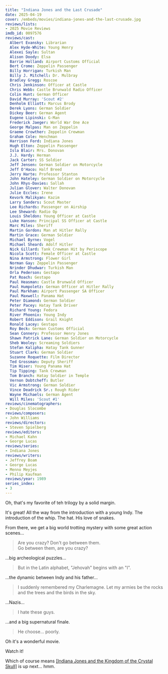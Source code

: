 ```yaml
---
title: "Indiana Jones and the Last Crusade"
date: 2025-04-19
cover: /embeds/movies/indiana-jones-and-the-last-crusade.jpg
reviews/lists:
- 2025 Movie Reviews
imdb_id: 0097576
reviews/cast:
  Albert Evansky: Librarian
  Alex Hyde-White: Young Henry
  Alexei Sayle: Sultan
  Alison Doody: Elsa
  Barrie Holland: Airport Customs Official
  Bert Crome: Zeppelin Passenger
  Billy Horrigan: Turkish Man
  Billy J. Mitchell: Dr. Mulbray
  Bradley Gregg: Roscoe
  Chris Jenkinson: Officer at Castle
  Chris Webb: Castle Brunwald Radio Officer
  Colin Hunt: German Officer
  David Murray: 'Scout #2'
  Denholm Elliott: Marcus Brody
  Derek Lyons: German Soldier
  Dickey Beer: German Agent
  Eugene Lipinski: G-Man
  Frederick Jaeger: World War One Ace
  George Malpas: Man on Zeppelin
  Graeme Crowther: Zeppelin Crewman
  Graham Cole: Henchman
  Harrison Ford: Indiana Jones
  Hugh Elton: Zeppelin Passenger
  Isla Blair: Mrs. Donovan
  J.J. Hardy: Herman
  Jack Carter: SS Soldier
  Jeff Jensen: German Soldier on Motorcycle
  Jeff O'Haco: Half Breed
  Jerry Harte: Professor Stanton
  John Hateley: German Soldier on Motorcycle
  John Rhys-Davies: Sallah
  Julian Glover: Walter Donovan
  Julie Eccles: Irene
  Kevork Malikyan: Kazim
  Larry Sanders: Scout Master
  Lee Richards: Passenger on Airship
  Lee Sheward: Radio Op
  Louis Sheldon: Young Officer at Castle
  Luke Hanson: Principal SS Officer at Castle
  Marc Miles: Sheriff
  Martin Gordon: Man at Hitler Rally
  Martin Grace: German Soldier
  Michael Byrne: Vogel
  Michael Sheard: Adolf Hitler
  Nick Gillard: Tank Crewman Hit by Periscope
  Nicola Scott: Female Officer at Castle
  Nina Armstrong: Flower Girl
  Norman Gay: Zeppelin Passenger
  Nrinder Dhudwar: Turkish Man
  Orla Pederson: Gestapo
  Pat Roach: Gestapo
  Paul Heasman: Castle Brunwald Officer
  Paul Humpoletz: German Officer at Hitler Rally
  Paul Markham: Airport Passenger SA Officer
  Paul Maxwell: Panama Hat
  Peter Diamond: German Soldier
  Peter Pacey: Hatay Tank Driver
  Richard Young: Fedora
  River Phoenix: Young Indy
  Robert Eddison: Grail Knight
  Ronald Lacey: Gestapo
  Roy Beck: German Customs Official
  Sean Connery: Professor Henry Jones
  Shawn Patrick Lane: German Soldier on Motorcycle
  Sheb Wooley: Screaming Soldiers
  Stefan Kalipha: Hatay Tank Gunner
  Stuart Clark: German Soldier
  Suzanne Roquette: Film Director
  Ted Grossman: Deputy Sheriff
  Tim Hiser: Young Panama Hat
  Tip Tipping: Tank Crewman
  Tom Branch: Hatay Soldier in Temple
  Vernon Dobtcheff: Butler
  Vic Armstrong: German Soldier
  Vince Deadrick Sr.: Rough Rider
  Wayne Michaels: German Agent
  Will Miles: 'Scout #1'
reviews/cinematographers:
- Douglas Slocombe
reviews/composers:
- John Williams
reviews/directors:
- Steven Spielberg
reviews/editors:
- Michael Kahn
- George Lucas
reviews/series:
- Indiana Jones
reviews/writers:
- Jeffrey Boam
- George Lucas
- Menno Meyjes
- Philip Kaufman
reviews/year: 1989
series_index:
- 3
---
```

Oh, that's my favorite of teh trilogy by a solid margin. 

It's great! All the way from the introduction with a young Indy. The introduction of the whip. The hat. His love of snakes. 

From there, we get a big world trotting mystery with some great action scenes...

> Are you crazy? Don't go between them.  
> Go between them, are you crazy?

...big archeological puzzles...

> But in the Latin alphabet, "Jehovah" begins with an "I".

...the dynamic between Indy and his father...

> I suddenly remembered my Charlemagne. Let my armies be the rocks and the trees and the birds in the sky.

...Nazis...

> I hate these guys.

...and a big supernatural finale.

> He choose... poorly. 

Oh it's a wonderful movie. 

Watch it!

Which of course means [[Indiana Jones and the Kingdom of the Crystal Skull]]() is up next... hmm. 

<!--more-->